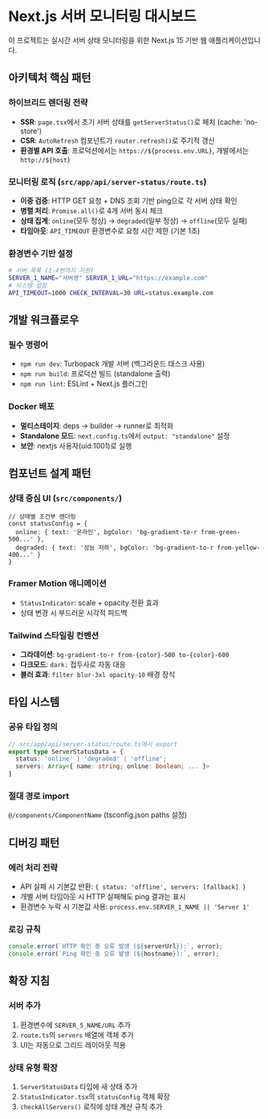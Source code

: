 # Next.js 서버 모니터링 대시보드

이 프로젝트는 실시간 서버 상태 모니터링을 위한 Next.js 15 기반 웹 애플리케이션입니다.

## 아키텍처 핵심 패턴

### 하이브리드 렌더링 전략
- **SSR**: `page.tsx`에서 초기 서버 상태를 `getServerStatus()`로 페치 (cache: 'no-store')
- **CSR**: `AutoRefresh` 컴포넌트가 `router.refresh()`로 주기적 갱신
- **환경별 API 호출**: 프로덕션에서는 `https://${process.env.URL}`, 개발에서는 `http://${host}`

### 모니터링 로직 (`src/app/api/server-status/route.ts`)
- **이중 검증**: HTTP GET 요청 + DNS 조회 기반 ping으로 각 서버 상태 확인
- **병렬 처리**: `Promise.all()`로 4개 서버 동시 체크
- **상태 집계**: `online`(모두 정상) → `degraded`(일부 정상) → `offline`(모두 실패)
- **타임아웃**: `API_TIMEOUT` 환경변수로 요청 시간 제한 (기본 1초)

### 환경변수 기반 설정
```bash
# 서버 목록 (1-4번까지 지원)
SERVER_1_NAME="서버명" SERVER_1_URL="https://example.com"
# 시스템 설정  
API_TIMEOUT=1000 CHECK_INTERVAL=30 URL=status.example.com
```

## 개발 워크플로우

### 필수 명령어
- `npm run dev`: Turbopack 개발 서버 (백그라운드 태스크 사용)
- `npm run build`: 프로덕션 빌드 (standalone 출력)
- `npm run lint`: ESLint + Next.js 플러그인

### Docker 배포
- **멀티스테이지**: deps → builder → runner로 최적화
- **Standalone 모드**: `next.config.ts`에서 `output: "standalone"` 설정
- **보안**: nextjs 사용자(uid:1001)로 실행

## 컴포넌트 설계 패턴

### 상태 중심 UI (`src/components/`)
```tsx
// 상태별 조건부 렌더링
const statusConfig = {
  online: { text: '온라인', bgColor: 'bg-gradient-to-r from-green-500...' },
  degraded: { text: '성능 저하', bgColor: 'bg-gradient-to-r from-yellow-400...' }
}
```

### Framer Motion 애니메이션
- `StatusIndicator`: scale + opacity 전환 효과
- 상태 변경 시 부드러운 시각적 피드백

### Tailwind 스타일링 컨벤션
- **그라데이션**: `bg-gradient-to-r from-{color}-500 to-{color}-600`
- **다크모드**: `dark:` 접두사로 자동 대응
- **블러 효과**: `filter blur-3xl opacity-10` 배경 장식

## 타입 시스템

### 공유 타입 정의
```typescript
// src/app/api/server-status/route.ts에서 export
export type ServerStatusData = {
  status: 'online' | 'degraded' | 'offline';
  servers: Array<{ name: string; online: boolean; ... }>
}
```

### 절대 경로 import
`@/components/ComponentName` (tsconfig.json paths 설정)

## 디버깅 패턴

### 에러 처리 전략
- API 실패 시 기본값 반환: `{ status: 'offline', servers: [fallback] }`
- 개별 서버 타임아웃 시 HTTP 실패해도 ping 결과는 표시
- 환경변수 누락 시 기본값 사용: `process.env.SERVER_1_NAME || 'Server 1'`

### 로깅 규칙
```typescript
console.error(`HTTP 확인 중 오류 발생 (${serverUrl}):`, error);
console.error(`Ping 확인 중 오류 발생 (${hostname}):`, error);
```

## 확장 지침

### 서버 추가
1. 환경변수에 `SERVER_5_NAME/URL` 추가
2. `route.ts`의 `servers` 배열에 객체 추가
3. UI는 자동으로 그리드 레이아웃 적용

### 상태 유형 확장
1. `ServerStatusData` 타입에 새 상태 추가
2. `StatusIndicator.tsx`의 `statusConfig` 객체 확장
3. `checkAllServers()` 로직에 상태 계산 규칙 추가
